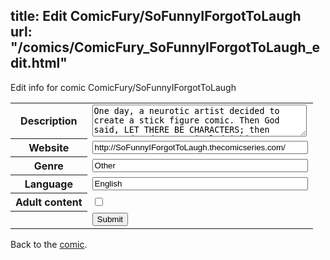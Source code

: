 title: Edit ComicFury/SoFunnyIForgotToLaugh
url: "/comics/ComicFury_SoFunnyIForgotToLaugh_edit.html"
---
Edit info for comic ComicFury/SoFunnyIForgotToLaugh

<form name="comic" action="http://gaepostmail.appspot.com/comic/" method="post">
<table class="comicinfo">
<tr>
<th>Description</th><td><textarea name="description" cols="40" rows="3">One day, a neurotic artist decided to create a stick figure comic. Then God said, LET THERE BE CHARACTERS; then appeared Suds, a cynical drinking smartass, Perry, a shy guy lost in his thoughts, and Avital, the dumb creator herself. Together, they will overcome horrifying obstacles. Like CVS.</textarea></td>
</tr>
<tr>
<th>Website</th><td><input type="text" name="url" value="http://SoFunnyIForgotToLaugh.thecomicseries.com/" size="40"/></td>
</tr>
<tr>
<th>Genre</th><td><input type="text" name="genre" value="Other" size="40"/></td>
</tr>
<tr>
<th>Language</th><td><input type="text" name="language" value="English" size="40"/></td>
</tr>
<tr>
<th>Adult content</th><td><input type="checkbox" name="adult" value="adult" /></td>
</tr>
<tr>
<th></th><td>
<input type="hidden" name="comic" value="ComicFury_SoFunnyIForgotToLaugh" />
<input type="submit" name="submit" value="Submit" />
</td>
</tr>
</table>
</form>

Back to the [comic](ComicFury_SoFunnyIForgotToLaugh.html).

